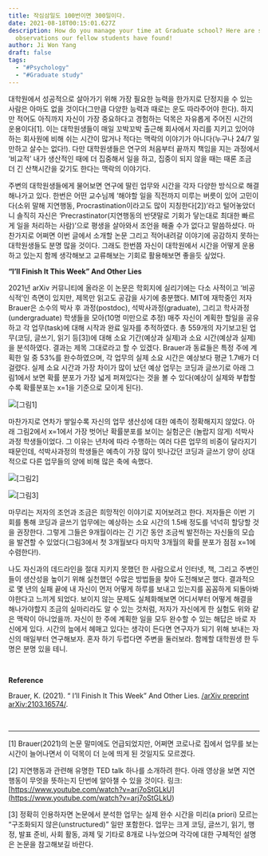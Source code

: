 ```yaml
---
title: 작심삼일도 100번이면 300일이다.
date: 2021-08-18T00:15:01.627Z
description: How do you manage your time at Graduate school? Here are some fun
  observations our fellow students have found!
author: Ji Won Yang
draft: false
tags:
  - "#Psychology"
  - "#Graduate study"
---
```

대학원에서 성공적으로 살아가기 위해 가장 필요한 능력을 한가지로 단정지을 수 있는 사람은 아마도 없을 것이다(그만큼 다양한 능력과 때로는 운도 따라주어야 한다). 하지만 적어도 아직까지 자신이 가장 중요하다고 경험하는 덕목은 자유롭게 주어진 시간의 운용이다\[1]. 이는 대학원생들이 매일 꼬박꼬박 출근해 회사에서 자리를 지키고 있어야 하는 회사원에 비해 쉬는 시간이 많거나 적다는 맥락의 이야기가 아니다(누구나 24/7 일만하고 살수는 없다!). 다만 대학원생들은 연구의 처음부터 끝까지 책임을 지는 과정에서 ‘비교적’ 내가 생산적인 때에 더 집중해서 일을 하고, 집중이 되지 않을 때는 때론 조금 더 긴 산책시간을 갖기도 한다는 맥락의 이야기다.

주변의 대학원생들에게 물어보면 연구에 딸린 업무와 시간을 각자 다양한 방식으로 해결해나가고 있다. 한번은 어떤 교수님께 ‘해야할 일을 직전까지 미루는 버릇이 있어 고민이다(소위 말해 지연행동, Procrastination이라고도 많이 지칭한다\[2])’라고 털어놓았더니 솔직히 자신은 ‘Precrastinator(지연행동의 반댓말로 기회가 닿는대로 최대한 빠르게 일을 처리하는 사람)’으로 평생을 살아와서 조언을 해줄 수가 없다고 말씀하셨다. 마찬가지로 어쩌면 이번 글에서 소개할 논문 그리고 적어내려갈 이야기에 공감하지 못하는 대학원생들도 분명 많을 것이다. 그래도 한번쯤 자신이 대학원에서 시간을 어떻게 운용하고 있는지 함께 생각해보고 교류해보는 기회로 활용해보면 좋을듯 싶었다.

**“I’ll Finish It This Week” And Other Lies**

2021년 arXiv 커뮤니티에 올라온 이 논문은 학회지에 실리기에는 다소 사적이고 ‘비공식적’인 측면이 있지만, 제목만 읽고도 공감을 사기에 충분했다. MIT에 재학중인 저자 Brauer은 소수의 박사 후 과정(postdoc), 석박사과정(graduate), 그리고 학사과정(undergraduate) 학생들을 모아(10명 미만으로 추정) 매주 자신이 계획한 할일을 공유하고 각 업무(task)에 대해 시작과 완료 일자를 추적하였다. 총 559개의 자기보고된 업무(코딩, 글쓰기, 읽기 등\[3])에 대해 소요 기간(예상과 실제)과 소요 시간(예상과 실제)을 분석하였다. 결과는 제목 그대로라고 할 수 있겠다. Brauer과 동료들은 특정 주에 계획한 일 중 53%를 완수하였으며, 각 업무의 실제 소요 시간은 예상보다 평균 1.7배가 더 걸렸다. 실제 소요 시간과 가장 차이가 많이 났던 예상 업무는 코딩과 글쓰기로 아래 그림1에서 보면 확률 분포가 가장 넓게 퍼져있다는 것을 볼 수 있다(예상이 실제와 부합할수록 확률분포는 x=1을 기준으로 모이게 된다).

![](/images/그림2.png "[그림1]")

마찬가지로 연차가 쌓일수록 자신의 업무 생산성에 대한 예측이 정확해지지 않았다. 아래 그림2에서 x=1에서 가장 벗어난 확률분포를 보이는 실험군은 (놀랍지 않게) 석박사과정 학생들이었다. 그 이유는 년차에 따라 수행하는 여러 다른 업무의 비중이 달라지기 때문인데, 석박사과정의 학생들은 예측이 가장 많이 빗나갔던 코딩과 글쓰기 양이 상대적으로 다른 업무들의 양에 비해 많은 축에 속했다.

![](/images/그림1.png "[그림2]")

![](/images/그림3.png "[그림3]")

마무리는 저자의 조언과 조금은 희망적인 이야기로 지어보려고 한다. 저자들은 이번 기회를 통해 코딩과 글쓰기 업무에는 예상하는 소요 시간의 1.5배 정도를 넉넉히 할당할 것을 권장한다. 그렇게 그들은 9개월이라는 긴 기간 동안 조금씩 발전하는 자신들의 모습을 발견할 수 있었다(그림3에서 첫 3개월보다 마지막 3개월의 확률 분포가 점점 x=1에 수렴한다!).

나도 자신과의 데드라인을 절대 지키지 못했던 한 사람으로서 인터넷, 책, 그리고 주변인들이 생산성을 높이기 위해 실천했던 수많은 방법들을 찾아 도전해보곤 했다. 결과적으로 몇 년의 실패 끝에 내 자신이 먼저 어떻게 하루를 보내고 있는지를 꼼꼼하게 되돌아봐야한다고 느끼게 되었다. 보이지 않는 문제도 실체화해보면 어디서부터 어떻게 해결을 해나가야할지 조금의 실마리라도 알 수 있는 것처럼, 저자가 자신에게 한 실험도 위와 같은 맥락이 아니었을까. 자신이 한 주에 계획한 일을 모두 완수할 수 있는 해답은 바로 자신에게 있다. 시간의 늪에서 헤매고 있다는 생각이 든다면 연구자가 되기 위해 보내는 자신의 매일부터 연구해보자. 혼자 하기 두렵다면 주변을 둘러보라. 함께할 대학원생 한 두명은 분명 있을 테니.

 

**Reference**

Brauer, K. (2021). “ I’ll Finish It This Week” And Other Lies. [/arXiv preprint arXiv:2103.16574/](</arXiv preprint arXiv:2103.16574/>).

 

- - -

\[1] Brauer(2021)의 논문 말미에도 언급되었지만, 어쩌면 코로나로 집에서 업무를 보는 시간이 늘어나면서 이 덕목이 더 눈에 띄게 된 것일지도 모르겠다.

\[2] 지연행동과 관련해 유명한 TED talk 하나를 소개하려 한다. 아래 영상을 보면 지연행동이 무엇을 뜻하는지 단번에 알아챌 수 있을 것이다. 링크: [https://www.youtube.com/watch?v=arj7oStGLkU](<https://www.youtube.com/watch?v=arj7oStGLkU>)

\[3] 정확히 인용하자면 논문에서 분석한 업무는 실제 완수 시간을 미리(a priori) 모르는 “구조화되지 않은(unstructured)” 일만 포함한다. 업무는 크게 코딩, 글쓰기, 읽기, 행정, 발표 준비, 사회 활동, 과제 및 기타로 8개로 나누었으며 각각에 대한 구체적인 설명은 논문을 참고해보길 바란다.